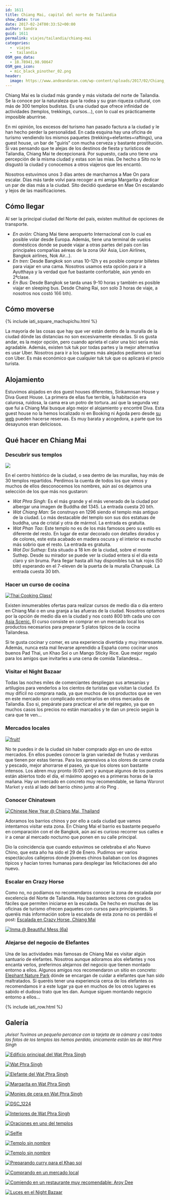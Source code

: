 ```yaml
---
id: 1611
title: Chiang Mai, capital del norte de Tailandia
show_date: true
date: 2017-02-24T00:33:52+00:00
author: Sandra
guid: 1611
permalink: viajes/tailandia/chiang-mai
categories:
  -  viajes
  -  tailandia
OSM_geo_data:
  - 18.78941,98.98647
OSM_geo_icon:
  - mic_black_pinother_02.png
header:
  image: https://www.andeandaran.com/wp-content/uploads/2017/02/Chiang_mai-1.jpg
---
```


  Chiang Mai es la ciudad más grande y más visitada del norte de Tailandia. Se la conoce por la naturaleza que la rodea y su gran riqueza cultural, con más de 300 templos budistas. Es una ciudad que ofrece infinidad de actividades (templos, trekkings, cursos...), con lo cual es prácticamente imposible aburrirse.<!--more-->



  En mi opinión, los excesos del turismo han pasado factura a la ciudad y le han hecho perder la personalidad. En cada esquina hay una oficina de turismo vendiendo los mismos paquetes (trekking+elefantes+raftings), una guest house, un bar de "guiris" con mucha cerveza y bastante prostitución. Si vas pensando que te alejas de los destinos de fiesta y turísticos de Tailandia, Chiang Mai te decepcionará. Por supuesto, cada uno tiene una percepción de la misma ciudad y estas son las mías. De hecho a Sito no le disgustó la ciudad y conocemos a otros viajeros que les encantó.



  Nosotros estuvimos unos 3 días antes de marcharnos a Mae On para escalar. Días más tarde volví para recoger a mi amiga Margarita y dedicar un par de días más a la ciudad. Sito decidió quedarse en Mae On escalando y lejos de las masificaciones.


## Cómo llegar



  Al ser la principal ciudad del Norte del país, existen multitud de opciones de transporte.


<ul>
  <li>
    <em>En avión:</em> Chiang Mai tiene aeropuerto Internacional con lo cual es posible volar desde Europa. Además, tiene una terminal de vuelos domésticos donde se puede viajar a otras partes del país con las principales compañías aéreas de la zona (Air Asia, Lion Airlines, Bangkok airlines, Nok Air...).
  </li>
  <li>
    <em>En tren:</em> Desde Bangkok son unas 10-12h y es posible comprar billetes para viajar en una cama. Nosotros usamos esta opción para ir a Ayutthaya y la verdad que fue bastante confortable, aún yendo en 2ªclase.
  </li>
  <li>
    <em>En Bus:</em> Desde Bangkok se tarda unas 9-10 horas y también es posible viajar en sleeping bus. Desde Chaing Rai, son solo 3 horas de viaje, a nosotros nos costó <span style="color: #333333;">166 bth).</span>
  </li>
</ul>

## Cómo moverse



{% include iati_square_machupichu.html %}
 
 La mayoría de las cosas que hay que ver están dentro de la muralla de la ciudad dónde las distancias no son excesivamente elevadas. Si os gusta andar, es la mejor opción, pero cuando aprieta el calor una bici sería más agradable. Además, existen tuk tuk por todas partes y la mejor alternativa es usar Uber. Nosotros para ir a los lugares más alejados pedíamos un taxi con Uber. Es más económico que cualquier tuk tuk que os aplicará el precio turista.


## Alojamiento



  Estuvimos alojados en dos guest houses diferentes, Sirikamnsan House y Diva Guest House. La primera de ellas fue terrible, la habitación era calurosa, ruidosa, la cama era un potro de tortura..así que la segunda vez que fui a Chiang Mai busque algo mejor el alojamiento y encontré Diva. Esta guest house no la hemos localizado ni en Booking ni Agoda pero desde <a href="http://www.divaguesthouse.com/">su web</a> pueden hacerse reservas. Es muy barata y acogedora, a parte que los desayunos eran deliciosos.


## Qué hacer en Chiang Mai


### Descubrir sus templos



  <a href="https://www.andeandaran.com/wp-content/uploads/2017/02/DSC_1258.jpg"><img class="alignnone size-full wp-image-1639" src="https://www.andeandaran.com/wp-content/uploads/2017/02/DSC_1258.jpg" /></a>



  En el centro histórico de la ciudad, o sea dentro de las murallas, hay más de 30 templos repartidos. Perdimos la cuenta de todos los que vimos y muchos de ellos desconocemos los nombres, aún así os dejamos una selección de los que más nos gustaron:


<ul>
  <li>
    <em>Wat Phra Singh:</em> Es el más grande y el más venerado de la ciudad por albergar una imagen de Buddha del 1345. La entrada cuesta 20 bth.
  </li>
  <li>
    <em>Wat Chiang Man:</em> Se construyo en 1296 siendo el templo más antiguo de la ciudad. Lo más destacable del templo son sus dos estatuas de buddha, una de cristal y otra de mármol. La entrada es gratuita.
  </li>
  <li>
    <em>Wat Phan Tao</em>: Este templo no es de los más famosos pero su estilo es diferente del resto. En lugar de estar decorado con detalles dorados y de colores, este esta acabado en madera oscura y el interior es mucho más sobrio que el resto. La entrada es gratuita.
  </li>
  <li>
    <em>Wat Doi Suthep:</em> Esta situado a 18 km de la ciudad, sobre el monte Suthep. Desde su mirador se puede ver la ciudad entera si el día esta claro y sin bruma. Para llegar hasta alli hay disponibles tuk tuk rojos (50 bth) esperando en el 7-eleven de la puerta de la muralla Chanpuak. La entrada cuesta 30 bth.
  </li>
</ul>

### Hacer un curso de cocina


[<img src="https://live.staticflickr.com/3721/32552707080_0759756996_c.jpg" alt="Thai Cooking Class!" />](https://www.flickr.com/photos/sitoo/32552707080/)


  Existen innumerables ofertas para realizar cursos de medio día o día entero en Chiang Mai o en una granja a las afueras de la ciudad. Nosotros optamos por la opción de medio día en la ciudad y nos costó 800 bth cada uno con <a href="http://www.asiascenic.com/">Asia Scenic.</a> El curso consiste en comprar en un mercado local los productos necesarios para preparar 5 platos típicos de la cocina Tailandesa.



  Si te gusta cocinar y comer, es una experiencia divertida y muy interesante. Además, nunca esta mal llevarse aprendido a España como cocinar unos buenos Pad Thai, un Khao Soi o un Mango Sticky Rice. Que mejor regalo para los amigos que invitarles a una cena de comida Tailandesa...


### Visitar el Night Bazaar



  Todas las noches miles de comerciantes despliegan sus artesanías y artilugios para venderlos a los cientos de turistas que visitan la ciudad. Es muy difícil no comprara nada, ya que muchos de los productos que se ven en este mercado son complicado encontrarlos en otros mercados de Tailandia. Eso si, prepárate para practicar el arte del regateo, ya que en muchos casos los precios no están marcados y te dan un precio según la cara que te ven...


### Mercados locales


[<img src="https://live.staticflickr.com/450/32641529802_cb7b5f1c34_c.jpg" alt="fruit!"  />](https://www.flickr.com/photos/sitoo/32641529802/)


  No te puedes ir de la ciudad sin haber comprado algo en uno de estos mercados. En ellos puedes conocer la gran variedad de frutas y verduras que tienen por estas tierras. Para los aprensivos a los olores de carne cruda y pescado, mejor ahorrarse el paseo, ya que los olores son bastante intensos. Los abren muy pronto (6:00 am) y aunque algunos de los puestos están abiertos todo el día, el máximo apogeo es a primeras horas de la mañana. Hay un mercado en concreto muy recomendable, se llama <span style="color: #333333;">Warorot Market y está</span> al lado del barrio chino junto al río Ping <span style="color: #ff0000;">.  </span>


### Conocer Chinatown


[<img src="https://live.staticflickr.com/555/32466689200_8cceab7157_c.jpg" alt="Chinese New Year @ Chiang Mai, Thailand" />](https://www.flickr.com/photos/sitoo/32466689200/)


  Adoramos los barrios chinos y por ello a cada ciudad que vamos intentamos visitar esta zona. En Chiang Mai el barrio es bastante pequeño en comparación con el de Bangkok, aún así es curioso recorrer sus calles e ir a cenar al mercado nocturno que ponen en su calle principal.



  Dio la coincidencia que cuando estuvimos se celebraba el año Nuevo Chino, que esta año ha sido el 29 de Enero. Pudimos ver varios espectáculos callejeros donde jóvenes chinos bailaban con los dragones típicos y hacían torres humanas para desplegar las felicitaciones del año nuevo.


### Escalar en Crazy Horse



  Como no, no podíamos no recomendaros conocer la zona de escalada por excelencia del Norte de Tailandia. Hay bastantes sectores con grados fáciles que permiten iniciarse en la escalada. De hecho en muchas de las oficinas de turismo ofrecen paquetes con cursos para principiantes. Si queréis más información sobre la escalada de esta zona no os perdáis el post: <a href="http://www.andeandaran.com/2017/02/19/escalada-crazy-horse-chiang-mai/">Escalada en Crazy Horse, Chiang Mai</a>


[<img src="https://live.staticflickr.com/2284/32873766226_2b861f4aeb_c.jpg" alt="Inma @ Beautiful Mess (6a)" />](https://www.flickr.com/photos/sitoo/32873766226/)

### Alejarse del negocio de Elefantes



  Una de las actividades más famosas de Chiang Mai es visitar algún santuario de elefantes. Nosotros aunque adoramos alos elefantes y nos encanta verlos, preferimos alejarnos del negocio que tienen montado entorno a ellos. Algunos amigos nos recomendaron un sitio en concreto:<a href="https://www.elephantnaturepark.org/"> Elephant Nature Park</a> dónde se encargan de cuidar a elefantes que han sido maltratados. Si queréis tener una experiencia cerca de los elefantes os recomendamos ir a este lugar ya que en muchos de los otros lugares es sabido el dudoso trato que les dan. Aunque siguen montando negocio entorno a ellos...


<!-- Start shortcoder -->

{% include iati_row.html %}


<!-- End shortcoder v4.0.3-->

## Galería

  <span style="font-size: 10pt;"><em>¡Aviso! Tuvimos un pequeño percance con la tarjeta de la cámara y casi todas las fotos de los templos las hemos perdido, únicamente están las de Wat Phra Singh</em></span>


<div>
  <a href="https://www.andeandaran.com/wp-content/uploads/2017/02/DSC_1290.jpg"> <img src="https://www.andeandaran.com/wp-content/uploads/2017/02/DSC_1290.jpg" title="DSC_1290" alt="Edificio principal del Wat Phra Singh"  /> </a>
  
  <a href="https://www.andeandaran.com/wp-content/uploads/2017/02/DSC_1258.jpg"> <img src="https://www.andeandaran.com/wp-content/uploads/2017/02/DSC_1258.jpg" title="DSC_1258" alt="Wat Phra Singh"  /> </a>
  
  <a href="https://www.andeandaran.com/wp-content/uploads/2017/02/DSC_1239.jpg"> <img src="https://www.andeandaran.com/wp-content/uploads/2017/02/DSC_1239.jpg" title="DSC_1239" alt="Elefante del Wat Phra Singh" /> </a>
  
  <a href="https://www.andeandaran.com/wp-content/uploads/2017/02/DSC_1234-e1487890236333.jpg"> <img src="https://www.andeandaran.com/wp-content/uploads/2017/02/DSC_1234-e1487890236333.jpg" title="DSC_1234" alt="Margarita en Wat Phra Singh" /> </a>
  
  <a href="https://www.andeandaran.com/wp-content/uploads/2017/02/DSC_1252.jpg"> <img src="https://www.andeandaran.com/wp-content/uploads/2017/02/DSC_1252.jpg" title="DSC_1252" alt="Monjes de cera en Wat Phra Singh"  /> </a>
  
  <a href="https://www.andeandaran.com/wp-content/uploads/2017/02/DSC_1224-e1487890272862.jpg"> <img src="https://www.andeandaran.com/wp-content/uploads/2017/02/DSC_1224-e1487890272862.jpg" title="DSC_1224" alt="DSC_1224" /> </a>
        
  <a href="https://www.andeandaran.com/wp-content/uploads/2017/02/DSC_1278-e1487892361474.jpg"> <img src="https://www.andeandaran.com/wp-content/uploads/2017/02/DSC_1278-e1487892361474.jpg" title="DSC_1278" alt="Interiores de Wat Phra Singh" /> </a>
  
  <a href="https://www.andeandaran.com/wp-content/uploads/2017/02/DSC_1227.jpg"> <img src="https://www.andeandaran.com/wp-content/uploads/2017/02/DSC_1227.jpg" title="DSC_1227" alt="Oraciones en uno del templos"  /> </a>
  
  <a href="https://www.andeandaran.com/wp-content/uploads/2017/02/DSC_1265.jpg"> <img src="https://www.andeandaran.com/wp-content/uploads/2017/02/DSC_1265.jpg" title="DSC_1265" alt="Selfie"  /> </a>
  
  <a href="https://www.andeandaran.com/wp-content/uploads/2017/02/Chiang_mai-3.jpg"> <img src="https://www.andeandaran.com/wp-content/uploads/2017/02/Chiang_mai-3.jpg" title="Chiang_mai-3" alt="Templo sin nombre" /> </a>
  
  <a href="https://www.andeandaran.com/wp-content/uploads/2017/02/Chiang_mai-2.jpg"> <img src="https://www.andeandaran.com/wp-content/uploads/2017/02/Chiang_mai-2.jpg" title="Chiang_mai-2" alt="Templo sin nombre" /> </a>
  
  <a href="https://www.andeandaran.com/wp-content/uploads/2017/02/Chiang_mai-5.jpg"> <img src="https://www.andeandaran.com/wp-content/uploads/2017/02/Chiang_mai-5.jpg" title="Chiang_mai-5" alt="Preparando curry para el Khao soi" /> </a>

  <a href="https://www.andeandaran.com/wp-content/uploads/2017/02/Chiang_mai-4.jpg"> <img src="https://www.andeandaran.com/wp-content/uploads/2017/02/Chiang_mai-4.jpg" title="Chiang_mai-4" alt="Comprando en un mercado local" /> </a>

  <a href="https://www.andeandaran.com/wp-content/uploads/2017/02/DSC_1299.jpg"> <img src="https://www.andeandaran.com/wp-content/uploads/2017/02/DSC_1299.jpg" title="DSC_1299" alt="Comiendo en un restaurante muy recomendable: Aroy Dee" /> </a>

  <a href="https://www.andeandaran.com/wp-content/uploads/2017/02/Chiang_mai-1.jpg"> <img src="https://www.andeandaran.com/wp-content/uploads/2017/02/Chiang_mai-1.jpg" title="Color!" alt="Luces en el Night Bazaar"/> </a>
</div>